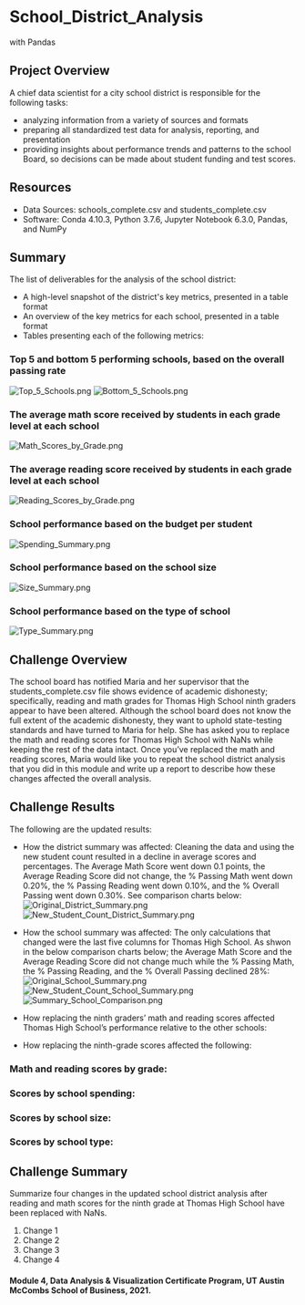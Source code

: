 # School_District_Analysis
with Pandas

## Project Overview
A chief data scientist for a city school district is responsible for the following tasks:
- analyzing information from a variety of sources and formats
- preparing all standardized test data for analysis, reporting, and presentation
- providing insights about performance trends and patterns to the school Board, so decisions can be made about student funding and test scores.

## Resources
- Data Sources: schools_complete.csv and students_complete.csv
- Software: Conda 4.10.3, Python 3.7.6, Jupyter Notebook 6.3.0, Pandas, and NumPy

## Summary 
The list of deliverables for the analysis of the school district: 

- A high-level snapshot of the district's key metrics, presented in a table format
- An overview of the key metrics for each school, presented in a table format
- Tables presenting each of the following metrics:

### Top 5 and bottom 5 performing schools, based on the overall passing rate
![Top_5_Schools.png](https://github.com/KimberlyCrawford/School_District_Analysis/blob/main/Resources/Top_5_Schools.png)
![Bottom_5_Schools.png](https://github.com/KimberlyCrawford/School_District_Analysis/blob/main/Resources/Bottom_5_Schools.png)

### The average math score received by students in each grade level at each school
![Math_Scores_by_Grade.png](https://github.com/KimberlyCrawford/School_District_Analysis/blob/main/Resources/Math_Scores_by_Grade.png)

### The average reading score received by students in each grade level at each school
![Reading_Scores_by_Grade.png](https://github.com/KimberlyCrawford/School_District_Analysis/blob/main/Resources/Reading_Scores_by_Grade.png)

### School performance based on the budget per student
![Spending_Summary.png](https://github.com/KimberlyCrawford/School_District_Analysis/blob/main/Resources/Spending_Summary.png)

### School performance based on the school size 
![Size_Summary.png](https://github.com/KimberlyCrawford/School_District_Analysis/blob/main/Resources/Size_Summary.png)

### School performance based on the type of school
![Type_Summary.png](https://github.com/KimberlyCrawford/School_District_Analysis/blob/main/Resources/Type_Summary.png)
    
## Challenge Overview 
The school board has notified Maria and her supervisor that the students_complete.csv file shows evidence of academic dishonesty; specifically, reading and math grades for Thomas High School ninth graders appear to have been altered. Although the school board does not know the full extent of the academic dishonesty, they want to uphold state-testing standards and have turned to Maria for help. She has asked you to replace the math and reading scores for Thomas High School with NaNs while keeping the rest of the data intact. Once you’ve replaced the math and reading scores, Maria would like you to repeat the school district analysis that you did in this module and write up a report to describe how these changes affected the overall analysis.

## Challenge Results
The following are the updated results:
- How the district summary was affected: Cleaning the data  and using the new student count resulted in a decline in average scores and percentages. The Average Math Score went down 0.1 points, the Average Reading Score did not change, the % Passing Math went down 0.20%, the % Passing Reading went down 0.10%, and the % Overall Passing went down 0.30%. See comparison charts below:
![Original_District_Summary.png](https://github.com/KimberlyCrawford/School_District_Analysis/blob/main/Resources/Original_District_Summary.png)
![New_Student_Count_District_Summary.png](https://github.com/KimberlyCrawford/School_District_Analysis/blob/main/Resources/New_Student_Count_District_Summary.png)

- How the school summary was affected: The only calculations that changed were the last five columns for Thomas High School. As shwon in the below comparison charts below; the Average Math Score and the Average Reading Score did not change much while the % Passing Math, the % Passing Reading, and the % Overall Passing declined 28%:
![Original_School_Summary.png](https://github.com/KimberlyCrawford/School_District_Analysis/blob/main/Resources/Original_School_Summary.png)
![New_Student_Count_School_Summary.png](https://github.com/KimberlyCrawford/School_District_Analysis/blob/main/Resources/New_Student_Count_School_Summary.png)
![Summary_School_Comparison.png](https://github.com/KimberlyCrawford/School_District_Analysis/blob/main/Resources/Summary_School_Comparison.png)

- How replacing the ninth graders’ math and reading scores affected Thomas High School’s performance relative to the other schools:
- How replacing the ninth-grade scores affected the following:

### Math and reading scores by grade:
### Scores by school spending:
### Scores by school size:
### Scores by school type:

## Challenge Summary 
Summarize four changes in the updated school district analysis after reading and math scores for the ninth grade at Thomas High School have been replaced with NaNs.
1. Change 1
2. Change 2
3. Change 3
4. Change 4

#### Module 4, Data Analysis & Visualization Certificate Program, UT Austin McCombs School of Business, 2021.
